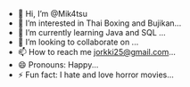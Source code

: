 - 👋 Hi, I’m @Mik4tsu
- 👀 I’m interested in Thai Boxing and Bujikan...
- 🌱 I’m currently learning Java and SQL ...
- 💞️ I’m looking to collaborate on ...
- 📫 How to reach me jorkki25@gmail.com...
- 😄 Pronouns: Happy...
- ⚡ Fun fact: I hate and love horror movies...

<!---
Mik4tsu/Mik4tsu is a ✨ special ✨ repository because its `README.md` (this file) appears on your GitHub profile.
You can click the Preview link to take a look at your changes.
--->
